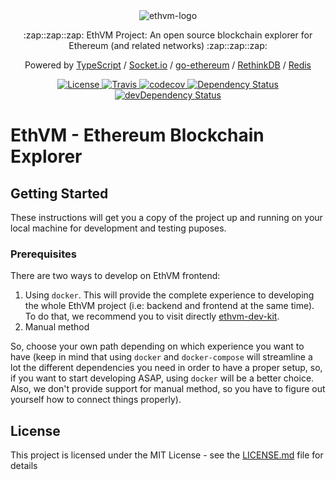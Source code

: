 <div align="center">
  <img src="https://raw.githubusercontent.com/enKryptIO/ethvm/master/assets/logo.png" alt="ethvm-logo">
  <p>:zap::zap::zap: EthVM Project: An open source blockchain explorer for Ethereum (and related networks) :zap::zap::zap:</p>
  <p>Powered by <a href="https://www.typescriptlang.org/">TypeScript</a> / <a href="https://github.com/socketio/socket.io">Socket.io</a> / <a href="https://github.com/ethereum/go-ethereum">go-ethereum</a> / <a href="https://github.com/rethinkdb/rethinkdb">RethinkDB</a> / <a href="https://redis.io/topics/quickstart">Redis</a></p>
</div>

<div align="center">
  <a href="https://raw.githubusercontent.com/enKryptIO/ethvm/master/LICENSE.md">
    <img alt="License" src="https://img.shields.io/dub/l/vibe-d.svg">
  </a>
  <a href="https://travis-ci.org/enKryptIO/ethvm" target="_blank">
    <img alt="Travis" src="https://travis-ci.org/enKryptIO/ethvm.svg?branch=master" />
  </a>
  <a href="https://codecov.io/gh/enKryptIO/ethvm" target="_blank">
    <img alt="codecov" src="https://codecov.io/gh/enKryptIO/ethvm/branch/master/graph/badge.svg" />
  </a>
  <a href="https://david-dm.org/enKryptIO/ethvm" target="_blank">
    <img alt="Dependency Status" src="https://david-dm.org/enKryptIO/ethvm.svg" />
  </a>
  <a href="https://david-dm.org/enKryptIO/ethvm?type=dev" target="_blank">
    <img alt="devDependency Status" src="https://david-dm.org/enKryptIO/ethvm/dev-status.svg" />
  </a>
</div>

# EthVM - Ethereum Blockchain Explorer

## Getting Started

These instructions will get you a copy of the project up and running on your local machine for development and testing puposes.

### Prerequisites

There are two ways to develop on EthVM frontend:

1.  Using `docker`. This will provide the complete experience to developing the whole EthVM project (i.e: backend and frontend at the same time). To do that, we recommend you to visit directly [ethvm-dev-kit](https://github.com/enKryptIO/ethvm-dev-kit).
2.  Manual method

So, choose your own path depending on which experience you want to have (keep in mind that using `docker` and `docker-compose` will streamline a lot the different dependencies you need in order to have a proper setup, so, if you want to start developing ASAP, using `docker` will be a better choice. Also, we don't provide support for manual method, so you have to figure out yourself how to connect things properly).

## License

This project is licensed under the MIT License - see the [LICENSE.md](LICENSE.md) file for details
